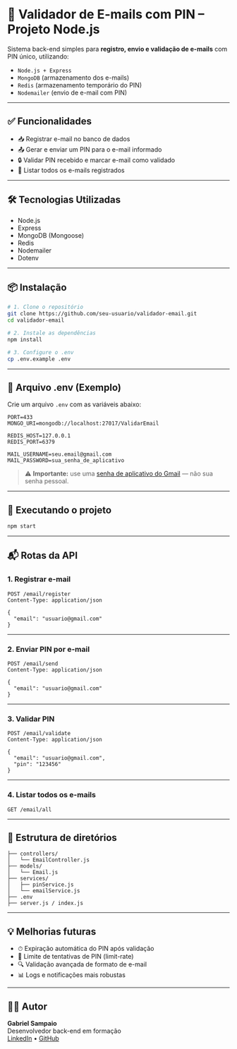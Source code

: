 # 📧 Validador de E-mails com PIN – Projeto Node.js

Sistema back-end simples para **registro, envio e validação de e-mails** com PIN único, utilizando:
- `Node.js + Express`
- `MongoDB` (armazenamento dos e-mails)
- `Redis` (armazenamento temporário do PIN)
- `Nodemailer` (envio de e-mail com PIN)

---

## ✅ Funcionalidades

- 📥 Registrar e-mail no banco de dados
- 📤 Gerar e enviar um PIN para o e-mail informado
- 🔒 Validar PIN recebido e marcar e-mail como validado
- 📄 Listar todos os e-mails registrados

---

## 🛠️ Tecnologias Utilizadas

- Node.js
- Express
- MongoDB (Mongoose)
- Redis
- Nodemailer
- Dotenv

---

## 📦 Instalação

```bash
# 1. Clone o repositório
git clone https://github.com/seu-usuario/validador-email.git
cd validador-email

# 2. Instale as dependências
npm install

# 3. Configure o .env
cp .env.example .env
```

---

## 🧪 Arquivo .env (Exemplo)

Crie um arquivo `.env` com as variáveis abaixo:

```env
PORT=433
MONGO_URI=mongodb://localhost:27017/ValidarEmail

REDIS_HOST=127.0.0.1
REDIS_PORT=6379

MAIL_USERNAME=seu.email@gmail.com
MAIL_PASSWORD=sua_senha_de_aplicativo
```

> ⚠️ **Importante:** use uma [senha de aplicativo do Gmail](https://support.google.com/mail/answer/185833?hl=pt-BR) — não sua senha pessoal.

---

## 🚀 Executando o projeto

```bash
npm start
```

---

## 📬 Rotas da API

### 1. Registrar e-mail

```http
POST /email/register
Content-Type: application/json

{
  "email": "usuario@gmail.com"
}
```

---

### 2. Enviar PIN por e-mail

```http
POST /email/send
Content-Type: application/json

{
  "email": "usuario@gmail.com"
}
```

---

### 3. Validar PIN

```http
POST /email/validate
Content-Type: application/json

{
  "email": "usuario@gmail.com",
  "pin": "123456"
}
```

---

### 4. Listar todos os e-mails

```http
GET /email/all
```

---

## 🧠 Estrutura de diretórios

```
├── controllers/
│   └── EmailController.js
├── models/
│   └── Email.js
├── services/
│   ├── pinService.js
│   └── emailService.js
├── .env
├── server.js / index.js
```

---

## 💡 Melhorias futuras

- ⏱ Expiração automática do PIN após validação
- 🔐 Limite de tentativas de PIN (limit-rate)
- 🔍 Validação avançada de formato de e-mail
- 📊 Logs e notificações mais robustas

---

## 👨‍💻 Autor

**Gabriel Sampaio**  
Desenvolvedor back-end em formação  
[LinkedIn](https://www.linkedin.com/in/gabrielsampaio) • [GitHub](https://github.com/GabrielSampaioS)